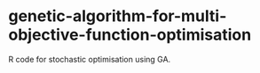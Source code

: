 # genetic-algorithm-for-multi-objective-function-optimisation
R code for stochastic optimisation using GA.
